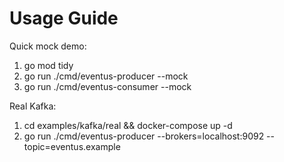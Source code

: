 ﻿# Usage Guide

Quick mock demo:
1. go mod tidy
2. go run ./cmd/eventus-producer --mock
3. go run ./cmd/eventus-consumer --mock

Real Kafka:
1. cd examples/kafka/real && docker-compose up -d
2. go run ./cmd/eventus-producer --brokers=localhost:9092 --topic=eventus.example
